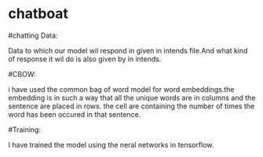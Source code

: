 # chatboat

#chatting Data:

Data to which our model wil respond in given in intends file.And what kind of response it wil do is also given by
in intends.

#CBOW:

i have used the common bag of word model for word embeddings.the embedding is in such a way that all the unique words are in columns
and the sentence are placed in rows. the cell are containing the number of times the word has been occured in that sentence.

#Training:

I have trained the model using the neral networks in tensorflow.



 
